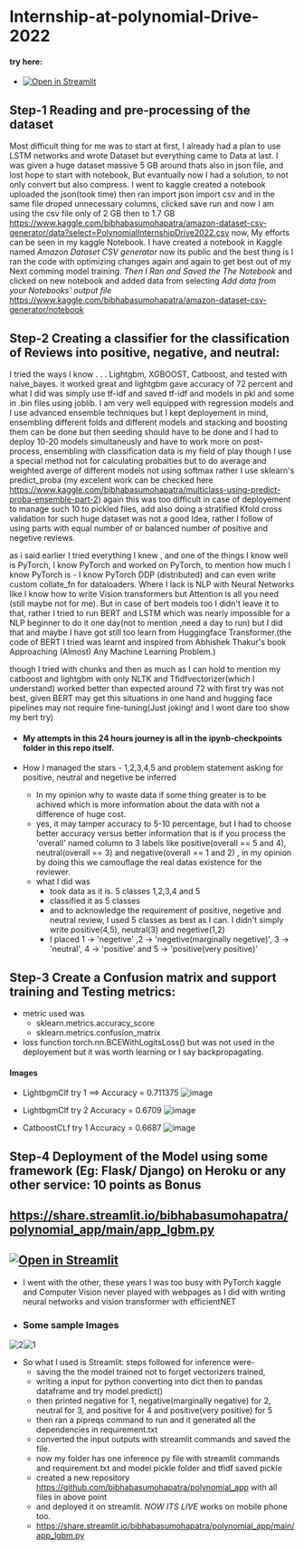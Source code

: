 # Internship-at-polynomial-Drive-2022

#### try here:
- [![Open in Streamlit](https://static.streamlit.io/badges/streamlit_badge_black_white.svg)](https://share.streamlit.io/bibhabasumohapatra/polynomial_app/main/app_lgbm.py)
## Step-1 Reading and pre-processing of the dataset 
Most difficult thing for me was to start at first, I already had a plan to use LSTM networks and wrote Dataset but everything came to Data at last. I was given a huge dataset massive 5 GB around thats also in json file, and lost hope to start with notebook,
But evantually now I had a solution, to not only convert but also compress. I went to kaggle created a notebook uploaded the json(took time) then ran import json import csv
and in the same file droped unnecessary columns, clicked save run and now I am using the csv file only of 2 GB then to 1.7 GB
https://www.kaggle.com/bibhabasumohapatra/amazon-dataset-csv-generator/data?select=PolynomialInternshipDrive2022.csv now, 
My efforts can be seen in my kaggle Notebook.
I have created a notebook in Kaggle named  _Amazon Dataset CSV generator_ now its public and the best thing is I ran the code with optimizing changes again and again to get best out of my Next comming model training. *Then I Ran and Saved the The Notebook* and clicked on new notebook and added data from selecting *Add data from your Notebooks' output file*
https://www.kaggle.com/bibhabasumohapatra/amazon-dataset-csv-generator/notebook


## Step-2 Creating a classifier for the classification of Reviews into positive, negative, and neutral:

I tried the ways I know . . . Lightgbm, XGBOOST, Catboost, and tested with naive_bayes.  it worked great and lightgbm gave accuracy of 72 percent and what I did was simply use tf-idf and saved tf-idf and models in pkl and some in .bin files using joblib.
I am very well equipped with regression models and I use advanced ensemble techniques but I kept deployement in mind, ensembling different folds and different models and stacking and boosting them  can be done but then seeding should have to be done and I had to deploy 10-20 models simultaneusly and have to work more on post-process,  ensembling with classification data is my field of play though I use a special method not for calculating probaities but to do average and weighted averge of different models not using softmax rather I use sklearn's predict_proba (my excelent work can be checked here https://www.kaggle.com/bibhabasumohapatra/multiclass-using-predict-proba-ensemble-part-2) again this was too difficult in case of deployement to manage such 10 to pickled files, add also doing a stratified Kfold cross validation for such huge dataset was not a good Idea,  rather I follow of using parts with equal number of or balanced number of positive and negetive reviews.

as i said earlier I tried everything I knew , and one of the things I know well is PyTorch, I know PyTorch and worked on PyTorch, to mention how much I know PyTorch is - I know PyTorch DDP (distributed) and can even write custom collate_fn for dataloaders. Where I lack is NLP with Neural Networks like I know how to write Vision transformers but Attention is all you need (still maybe not for me). But in case of bert models too I didn't leave it to that, rather I tried to run BERT and LSTM which was nearly impossible for a NLP beginner to do it one day(not to mention ,need a day to run) but I did that and maybe I have got still too learn from Huggingface Transformer.(the code of BERT I tried was learnt and inspired from Abhishek Thakur's book Approaching (Almost) Any Machine Learning Problem.)

though I tried with chunks and then as much as I can hold to mention my catboost and lightgbm with only NLTK and Tfidfvectorizer(which I understand) worked better than expected around 72 with first try was not best, given BERT may get this situations in one hand and hugging face pipelines may not require fine-tuning(Just joking! and I wont dare too show my bert try)
- #### My attempts in this 24 hours journey is all in the ipynb-checkpoints folder in this repo itself.

- How I managed the stars - 1,2,3,4,5  and problem statement asking for positive, neutral and negetive be inferred
  - In my opinion why to waste data if some thing greater is to be achived which is more information about the data with not a difference of huge cost.
  - yes, it may tamper accuracy to 5-10 percentage, but I had to choose better accuracy versus better information that is if you process the 'overall' named column to 3 labels like positive(overall == 5 and 4), neutral(overall == 3) and negative(overall == 1 and 2) , in my opinion by doing this we camouflage the real datas existence for the reviewer.
  - what I did was
    - took data as it is. 5 classes 1,2,3,4 and 5
    - classified it as 5 classes
    - and to acknowledge the requirement of positive, negetive and neutral review, I used 5 classes as best as I can. I didn't simply write positive(4,5), neutral(3) and negetive(1,2)
    - I placed 1 -> 'negetive' ,2 -> 'negetive(marginally negetive)', 3 -> 'neutral', 4 -> 'positive' and 5 -> 'positive(very positive)'
   

## Step-3 Create a Confusion matrix and support training and Testing metrics:
- metric used was 
   - sklearn.metrics.accuracy_score
   - sklearn.metrics.confusion_matrix
- loss function torch.nn.BCEWithLogitsLoss() but was not used in the deployement but it was worth learning or I say backpropagating.
#### Images
- LightbgmClf try 1 ==> Accuracy = 0.711375
![image](https://user-images.githubusercontent.com/68384968/154433253-dde76363-c653-4957-b0f2-8d154c506719.png)

- LightbgmClf try 2 Accuracy = 0.6709
![image](https://user-images.githubusercontent.com/68384968/154436053-222d9048-36a7-472a-af3d-ffa5d0ea61bd.png)

- CatboostCLf try 1  Accuracy = 0.6687
![image](https://user-images.githubusercontent.com/68384968/154466568-d115de9e-65b7-4241-88f0-e8e9aa2427da.png)

## Step-4 Deployment of the Model using some framework (Eg: Flask/ Django) on Heroku or any other service: 10 points as Bonus
## https://share.streamlit.io/bibhabasumohapatra/polynomial_app/main/app_lgbm.py
## [![Open in Streamlit](https://static.streamlit.io/badges/streamlit_badge_black_white.svg)](https://share.streamlit.io/bibhabasumohapatra/polynomial_app/main/app_lgbm.py)
- I went with the other, these years I was too busy with PyTorch kaggle and Computer Vision never played with webpages as I did with writing neural networks and vision transformer with efficientNET
- ### Some sample Images 

![2](https://user-images.githubusercontent.com/68384968/154529850-464e5604-5b40-476b-aaa3-fe4b57b2efab.png)![1](https://user-images.githubusercontent.com/68384968/154530035-6d58a58a-4bd5-4849-92eb-2bd2c5295828.png)
- So what I used is Streamlit:  steps followed for inference were-
   - saving the the model trained not to forget vectorizers trained,
   - writing a input for python converting into dict then to pandas dataframe and try model.predict()
   - then printed negative for 1, negative(marginally negative) for 2, neutral for 3, and positive for 4 and positive(very positive) for 5
   - then ran a pipreqs command to run and it generated all the dependencies in requirement.txt
   - converted the input outputs with streamlit commands and saved the file.
   - now my folder has one inference py file with streamlit commands and requirement.txt and model pickle folder  and tfidf saved pickle
   - created a new repository https://github.com/bibhabasumohapatra/polynomial_app  with all files in above point
   - and deployed it on streamlit. *NOW ITS LIVE* works on mobile phone too.
   - https://share.streamlit.io/bibhabasumohapatra/polynomial_app/main/app_lgbm.py

